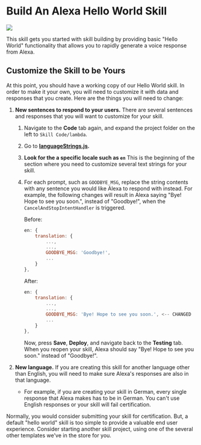 # Build An Alexa Hello World Skill
<img src="https://m.media-amazon.com/images/G/01/mobile-apps/dex/alexa/alexa-skills-kit/tutorials/quiz-game/header._TTH_.png" />

This skill gets you started with skill building by providing basic "Hello World" functionality that allows you to rapidly generate a voice response from Alexa.

## Customize the Skill to be Yours

At this point, you should have a working copy of our Hello World skill.  In order to make it your own, you will need to customize it with data and responses that you create.  Here are the things you will need to change:

1.  **New sentences to respond to your users.** There are several sentences and responses that you will want to customize for your skill.

    1. Navigate to the **Code** tab again, and expand the project folder on the left to `Skill Code/lambda`.

    2. Go to **[languageStrings.js](../lambda/custom/languageStrings.js).**

    3.  **Look for the a specific locale such as `en`** This is the beginning of the section where you need to customize several text strings for your skill.

    4.  For each prompt, such as `GOODBYE_MSG`, replace the string contents with any sentence you would like Alexa to respond with instead. For example, the following changes will result in Alexa saying "Bye! Hope to see you soon.", instead of "Goodbye!", when the `CancelAndStopIntentHandler` is triggered.
        
        Before:
        ```js
        en: {
            translation: {
                ...,
                ...,
                GOODBYE_MSG: 'Goodbye!',
                ...
            }
        },
        ```
        After:
        ```js
        en: {
            translation: {
                ...,
                ...,
                GOODBYE_MSG: 'Bye! Hope to see you soon.', <-- CHANGED
                ...
            }
        },
        ```

        Now, press **Save**, **Deploy**, and navigate back to the **Testing** tab. When you reopen your skill, Alexa should say "Bye! Hope to see you soon." instead of "Goodbye!".


2.  **New language.** If you are creating this skill for another language other than English, you will need to make sure Alexa's responses are also in that language.

    - For example, if you are creating your skill in German, every single response that Alexa makes has to be in German. You can't use English responses or your skill will fail certification.


Normally, you would consider submitting your skill for certification.  But, a default "hello world" skill is too simple to provide a valuable end user experience.
Consider starting another skill project, using one of the several other templates we've in the store for you.